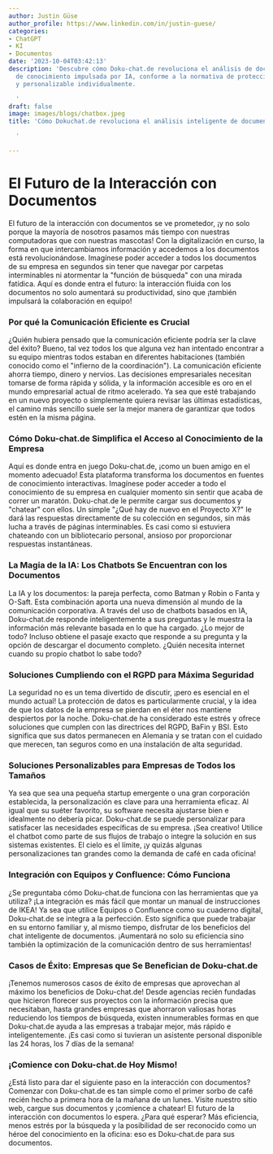 ```yaml
---
author: Justin Güse
author_profile: https://www.linkedin.com/in/justin-guese/
categories:
- ChatGPT
- KI
- Documentos
date: '2023-10-04T03:42:13'
description: 'Descubre cómo Doku-chat.de revoluciona el análisis de documentos: compartición
  de conocimiento impulsada por IA, conforme a la normativa de protección de datos,
  y personalizable individualmente.

  '
draft: false
image: images/blogs/chatbox.jpeg
title: 'Cómo Dokuchat.de revoluciona el análisis inteligente de documentos

  '

---
```

# El Futuro de la Interacción con Documentos

El futuro de la interacción con documentos se ve prometedor, ¡y no solo porque la mayoría de nosotros pasamos más tiempo con nuestras computadoras que con nuestras mascotas! Con la digitalización en curso, la forma en que intercambiamos información y accedemos a los documentos está revolucionándose. Imagínese poder acceder a todos los documentos de su empresa en segundos sin tener que navegar por carpetas interminables ni atormentar la "función de búsqueda" con una mirada fatídica. Aquí es donde entra el futuro: la interacción fluida con los documentos no solo aumentará su productividad, sino que ¡también impulsará la colaboración en equipo!

### Por qué la Comunicación Eficiente es Crucial

¿Quién hubiera pensado que la comunicación eficiente podría ser la clave del éxito? Bueno, tal vez todos los que alguna vez han intentado encontrar a su equipo mientras todos estaban en diferentes habitaciones (también conocido como el "infierno de la coordinación"). La comunicación eficiente ahorra tiempo, dinero y nervios. Las decisiones empresariales necesitan tomarse de forma rápida y sólida, y la información accesible es oro en el mundo empresarial actual de ritmo acelerado. Ya sea que esté trabajando en un nuevo proyecto o simplemente quiera revisar las últimas estadísticas, el camino más sencillo suele ser la mejor manera de garantizar que todos estén en la misma página.

### Cómo Doku-chat.de Simplifica el Acceso al Conocimiento de la Empresa

Aquí es donde entra en juego Doku-chat.de, ¡como un buen amigo en el momento adecuado! Esta plataforma transforma los documentos en fuentes de conocimiento interactivas. Imagínese poder acceder a todo el conocimiento de su empresa en cualquier momento sin sentir que acaba de correr un maratón. Doku-chat.de le permite cargar sus documentos y "chatear" con ellos. Un simple "¿Qué hay de nuevo en el Proyecto X?" le dará las respuestas directamente de su colección en segundos, sin más lucha a través de páginas interminables. Es casi como si estuviera chateando con un bibliotecario personal, ansioso por proporcionar respuestas instantáneas.

### La Magia de la IA: Los Chatbots Se Encuentran con los Documentos

La IA y los documentos: la pareja perfecta, como Batman y Robin o Fanta y O-Saft. Esta combinación aporta una nueva dimensión al mundo de la comunicación corporativa. A través del uso de chatbots basados en IA, Doku-chat.de responde inteligentemente a sus preguntas y le muestra la información más relevante basada en lo que ha cargado. ¿Lo mejor de todo? Incluso obtiene el pasaje exacto que responde a su pregunta y la opción de descargar el documento completo. ¿Quién necesita internet cuando su propio chatbot lo sabe todo?

### Soluciones Cumpliendo con el RGPD para Máxima Seguridad

La seguridad no es un tema divertido de discutir, ¡pero es esencial en el mundo actual! La protección de datos es particularmente crucial, y la idea de que los datos de la empresa se pierdan en el éter nos mantiene despiertos por la noche. Doku-chat.de ha considerado este estrés y ofrece soluciones que cumplen con las directrices del RGPD, BaFin y BSI. Esto significa que sus datos permanecen en Alemania y se tratan con el cuidado que merecen, tan seguros como en una instalación de alta seguridad.

### Soluciones Personalizables para Empresas de Todos los Tamaños

Ya sea que sea una pequeña startup emergente o una gran corporación establecida, la personalización es clave para una herramienta eficaz. Al igual que su suéter favorito, su software necesita ajustarse bien e idealmente no debería picar. Doku-chat.de se puede personalizar para satisfacer las necesidades específicas de su empresa. ¡Sea creativo! Utilice el chatbot como parte de sus flujos de trabajo o integre la solución en sus sistemas existentes. El cielo es el límite, ¡y quizás algunas personalizaciones tan grandes como la demanda de café en cada oficina!

### Integración con Equipos y Confluence: Cómo Funciona

¿Se preguntaba cómo Doku-chat.de funciona con las herramientas que ya utiliza? ¡La integración es más fácil que montar un manual de instrucciones de IKEA! Ya sea que utilice Equipos o Confluence como su cuaderno digital, Doku-chat.de se integra a la perfección. Esto significa que puede trabajar en su entorno familiar y, al mismo tiempo, disfrutar de los beneficios del chat inteligente de documentos. ¡Aumentará no solo su eficiencia sino también la optimización de la comunicación dentro de sus herramientas!

### Casos de Éxito: Empresas que Se Benefician de Doku-chat.de

¡Tenemos numerosos casos de éxito de empresas que aprovechan al máximo los beneficios de Doku-chat.de! Desde agencias recién fundadas que hicieron florecer sus proyectos con la información precisa que necesitaban, hasta grandes empresas que ahorraron valiosas horas reduciendo los tiempos de búsqueda, existen innumerables formas en que Doku-chat.de ayuda a las empresas a trabajar mejor, más rápido e inteligentemente. ¡Es casi como si tuvieran un asistente personal disponible las 24 horas, los 7 días de la semana!

### ¡Comience con Doku-chat.de Hoy Mismo!

¿Está listo para dar el siguiente paso en la interacción con documentos? Comenzar con Doku-chat.de es tan simple como el primer sorbo de café recién hecho a primera hora de la mañana de un lunes. Visite nuestro sitio web, cargue sus documentos y ¡comience a chatear! El futuro de la interacción con documentos lo espera. ¿Para qué esperar? Más eficiencia, menos estrés por la búsqueda y la posibilidad de ser reconocido como un héroe del conocimiento en la oficina: eso es Doku-chat.de para sus documentos.
